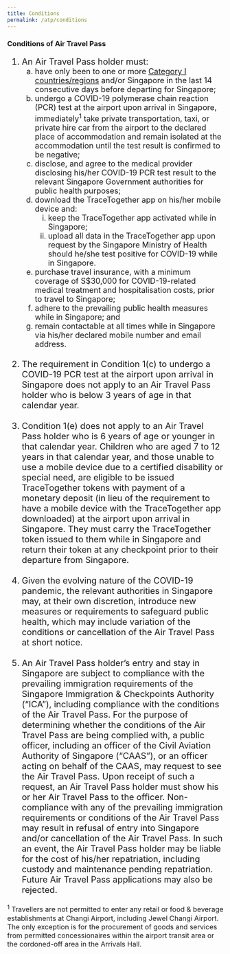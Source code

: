 ```yaml
---
title: Conditions
permalink: /atp/conditions
---
```

### **Conditions of Air Travel Pass**

<ol style="font-size:20px;">
  <li style="font-size:20px; list-style-type:decimal;"> An Air Travel Pass holder must: 
     <ol style="font-size:18px; list-style-type:lower-alpha;">
  <li style="font-size:18px; list-style-type:lower-alpha;">have only been to one or more <a href="/shn-and-swab-summary" target="_blank">Category I countries/regions</a> and/or Singapore in the last 14 consecutive days before departing for Singapore;</li>
       <li style="font-size:18px; list-style-type:lower-alpha;"> undergo a COVID-19 polymerase chain reaction (PCR) test at the airport upon arrival in Singapore, immediately<sup>1</sup> take private transportation, taxi, or private hire car from the airport to the declared place of accommodation and remain isolated at the accommodation until the test result is confirmed to be negative;</li>
       <li style="font-size:18px; list-style-type:lower-alpha;"> disclose, and agree to the medical provider disclosing his/her COVID-19 PCR test result to the relevant Singapore Government authorities for public health purposes;</li>
       <li style="font-size:18px; list-style-type:lower-alpha;"> download the TraceTogether app on his/her mobile device and:
        <ol style="font-size:18px; list-style-type:lower-roman;">
          <li style="font-size:18px; list-style-type:lower-roman;">keep the TraceTogether app activated while in Singapore;</li>
           <li style="font-size:18px; list-style-type:lower-roman;">upload all data in the TraceTogether app upon request by the Singapore Ministry of Health should he/she test positive for COVID-19 while in Singapore.</li>
         </ol>
       </li>
        <li style="font-size:18px; list-style-type:lower-alpha;"> purchase travel insurance, with a minimum coverage of S$30,000 for COVID-19-related medical treatment and hospitalisation costs, prior to travel to Singapore;</li>
       <li style="font-size:18px; list-style-type:lower-alpha;"> adhere to the prevailing public health measures while in Singapore; and</li>
              <li style="font-size:18px; list-style-type:lower-alpha;"> remain contactable at all times while in Singapore via his/her declared mobile number and email address.</li>
     </ol>
  </li>
  <br/>
    <li style="font-size:20px; list-style-type:decimal;"> The requirement in Condition 1(c) to undergo a COVID-19 PCR test at the airport upon arrival in Singapore does not apply to an Air Travel Pass holder who is below 3 years of age in that calendar year.</li>
  <br/>
   <li style="font-size:20px; list-style-type:decimal;"> Condition 1(e) does not apply to an Air Travel Pass holder who is 6 years of age or younger in that calendar year. Children who are aged 7 to 12 years in that calendar year, and those unable to use a mobile device due to a certified disability or special need, are eligible to be issued TraceTogether tokens with payment of a monetary deposit (in lieu of the requirement to have a mobile device with the TraceTogether app downloaded) at the airport upon arrival in Singapore. They must carry the TraceTogether token issued to them while in Singapore and return their token at any checkpoint prior to their departure from Singapore. 
  </li>
  <br/>
  <li style="font-size:20px; list-style-type:decimal;"> Given the evolving nature of the COVID-19 pandemic, the relevant authorities in Singapore may, at their own discretion, introduce new measures or requirements to safeguard public health, which may include variation of the conditions or cancellation of the Air Travel Pass at short notice. </li><br/>
   <li style="font-size:20px; list-style-type:decimal;"> An Air Travel Pass holder’s entry and stay in Singapore are subject to compliance with the prevailing immigration requirements of the Singapore Immigration & Checkpoints Authority (“ICA”), including compliance with the conditions of the Air Travel Pass. For the purpose of determining whether the conditions of the Air Travel Pass are being complied with, a public officer, including an officer of the Civil Aviation Authority of Singapore (“CAAS”), or an officer acting on behalf of the CAAS, may request to see the Air Travel Pass. Upon receipt of such a request, an Air Travel Pass holder must show his or her Air Travel Pass to the officer. Non-compliance with any of the prevailing immigration requirements or conditions of the Air Travel Pass may result in refusal of entry into Singapore and/or cancellation of the Air Travel Pass. In such an event, the Air Travel Pass holder may be liable for the cost of his/her repatriation, including custody and maintenance pending repatriation. Future Air Travel Pass applications may also be rejected. </li>  
</ol>

<p style="margin-top:10px; font-size:16px;"><sup>1</sup> Travellers are not permitted to enter any retail or food & beverage establishments at Changi Airport, including Jewel Changi Airport. The only exception is for the procurement of goods and services from permitted concessionaires within the airport transit area or the cordoned-off area in the Arrivals Hall.</p>